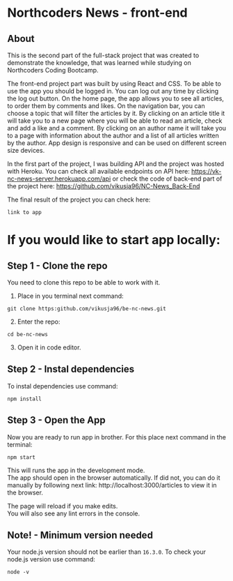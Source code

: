 # Northcoders News - front-end 

## About
This is the second part of the full-stack project that was created to demonstrate the knowledge, that was learned while studying on Northcoders Coding Bootcamp. 

The front-end project part was built by using React and CSS. To be able to use the app you should be logged in. You can log out any time by clicking the log out button.  On the home page, the app allows you to see all articles, to order them by comments and likes. On the navigation bar, you can choose a topic that will filter the articles by it. By clicking on an article title it will take you to a new page where you will be able to read an article, check and add a like and a comment. By clicking on an author name it will take you to a page with information about the author and a list of all articles written by the author. App design is responsive and can be used on different screen size devices. 

In the first part of the project, I was building API and the project was hosted with Heroku. You can check all available endpoints on API here: https://vk-nc-news-server.herokuapp.com/api or check the code of back-end part of the project here: https://github.com/vikusja96/NC-News_Back-End

The final result of the project you can check here: 

```link to app```

# If you would like to start app locally:

## Step 1 - Clone the repo
You need to clone this repo to be able to work with it.
1. Place in you terminal next command:
```
git clone https:github.com/vikusja96/be-nc-news.git
```
2. Enter the repo:
```
cd be-nc-news
```
3. Open it in code editor.

## Step 2 - Instal dependencies
To instal dependencies use command:
```
npm install
```

## Step 3 - Open the App
Now you are ready to run app in brother. For this place next command in the terminal: 
```
npm start
```
This will runs the app in the development mode. \
The app should open in the browser automatically. If did not, you can do it manually by following next link: http://localhost:3000/articles to view it in the browser.

The page will reload if you make edits.\
You will also see any lint errors in the console.

## Note! - Minimum version needed
Your node.js version should not be earlier than  `16.3.0`. To check your node.js version use command: 
```
node -v
```